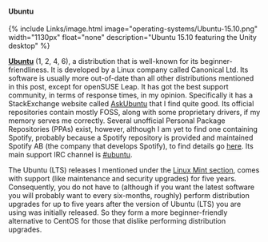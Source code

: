 #### Ubuntu
{% include Links/image.html image="operating-systems/Ubuntu-15.10.png" width="1130px" float="none" description="Ubuntu 15.10 featuring the Unity desktop" %}

[**Ubuntu**](http://ubuntu.com) (1, 2, 4, 6), a distribution that is well-known for its beginner-friendliness. It is developed by a Linux company called Canonical Ltd. Its software is usually more out-of-date than all other distributions mentioned in this post, except for openSUSE Leap. It has got the best support community, in terms of response times, in my opinion. Specifically it has a StackExchange website called [AskUbuntu](http://askubuntu.com) that I find quite good. Its official repositories contain mostly FOSS, along with some proprietary drivers, if my memory serves me correctly. Several unofficial Personal Package Repositories (PPAs) exist, however, although I am yet to find one containing Spotify, probably because a Spotify repository is provided and maintained Spotify AB (the company that develops Spotify), to find details go [here](https://www.spotify.com/uk/download/). Its main support IRC channel is [#ubuntu](irc://irc.freenode.net/ubuntu).

The Ubuntu (LTS) releases I mentioned under the [Linux Mint section](#linux-mint), comes with support (like maintenance and security upgrades) for five years. Consequently, you do not have to (although if you want the latest software you will probably want to every six-months, roughly) perform distribution upgrades for up to five years after the version of Ubuntu (LTS) you are using was initially released. So they form a more beginner-friendly alternative to CentOS for those that dislike performing distribution upgrades.
